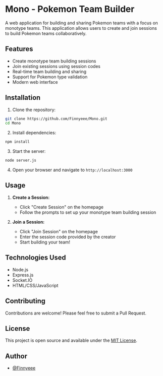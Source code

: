 # Mono - Pokemon Team Builder

A web application for building and sharing Pokemon teams with a focus on monotype teams. This application allows users to create and join sessions to build Pokemon teams collaboratively.

## Features

- Create monotype team building sessions
- Join existing sessions using session codes
- Real-time team building and sharing
- Support for Pokemon type validation
- Modern web interface

## Installation

1. Clone the repository:
```bash
git clone https://github.com/Finnyeee/Mono.git
cd Mono
```

2. Install dependencies:
```bash
npm install
```

3. Start the server:
```bash
node server.js
```

4. Open your browser and navigate to `http://localhost:3000`

## Usage

1. **Create a Session:**
   - Click "Create Session" on the homepage
   - Follow the prompts to set up your monotype team building session

2. **Join a Session:**
   - Click "Join Session" on the homepage
   - Enter the session code provided by the creator
   - Start building your team!

## Technologies Used

- Node.js
- Express.js
- Socket.IO
- HTML/CSS/JavaScript

## Contributing

Contributions are welcome! Please feel free to submit a Pull Request.

## License

This project is open source and available under the [MIT License](LICENSE).

## Author

- [@Finnyeee](https://github.com/Finnyeee) 